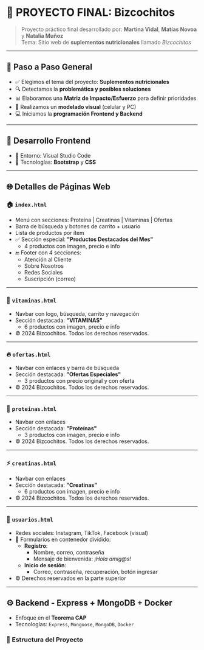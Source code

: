 # 🎯 PROYECTO FINAL: Bizcochitos

> Proyecto práctico final desarrollado por: **Martina Vidal**, **Matías Novoa** y **Natalia Muñoz**  
> Tema: Sitio web de **suplementos nutricionales** llamado _Bizcochitos_

---

## 🧭 Paso a Paso General

- ✅ Elegimos el tema del proyecto: **Suplementos nutricionales**
- 🔍 Detectamos la **problemática y posibles soluciones**
- 📊 Elaboramos una **Matriz de Impacto/Esfuerzo** para definir prioridades
- 📝 Realizamos un **modelado visual** (celular y PC)
- 💻 Iniciamos la **programación Frontend y Backend**

---

## 🎨 Desarrollo Frontend

- 🔧 Entorno: Visual Studio Code
- 🧩 Tecnologías: **Bootstrap** y **CSS**

---

## 🌐 Detalles de Páginas Web

### 🏠 `index.html`

- Menú con secciones: Proteína | Creatinas | Vitaminas | Ofertas
- Barra de búsqueda y botones de carrito + usuario
- Lista de productos por ítem
- ✅ Sección especial: **"Productos Destacados del Mes"**
  - 4 productos con imagen, precio e info
- 🔚 Footer con 4 secciones:
  - Atención al Cliente
  - Sobre Nosotros
  - Redes Sociales
  - Suscripción (correo)

---

### 💊 `vitaminas.html`

- Navbar con logo, búsqueda, carrito y navegación
- Sección destacada: **"VITAMINAS"**
  - 6 productos con imagen, precio e info
- © 2024 Bizcochitos. Todos los derechos reservados.

---

### 🔥 `ofertas.html`

- Navbar con enlaces y barra de búsqueda
- Sección destacada: **"Ofertas Especiales"**
  - 3 productos con precio original y con oferta
- © 2024 Bizcochitos. Todos los derechos reservados.

---

### 💪 `proteinas.html`

- Navbar con enlaces
- Sección destacada: **"Proteínas"**
  - 3 productos con imagen, precio e info
- © 2024 Bizcochitos. Todos los derechos reservados.

---

### ⚡ `creatinas.html`

- Navbar con enlaces
- Sección destacada: **"Creatinas"**
  - 6 productos con imagen, precio e info
- © 2024 Bizcochitos. Todos los derechos reservados.

---

### 👤 `usuarios.html`

- Redes sociales: Instagram, TikTok, Facebook (visual)
- 📝 Formularios en contenedor dividido:
  - **Registro**:
    - Nombre, correo, contraseña
    - Mensaje de bienvenida: _¡Hola amig@s!_
  - **Inicio de sesión**:
    - Correo, contraseña, recuperación, botón ingresar
- © Derechos reservados en la parte superior

---

## ⚙️ Backend - Express + MongoDB + Docker

- Enfoque en el **Teorema CAP**
- Tecnologías: `Express`, `Mongoose`, `MongoDB`, `Docker`

### 📁 Estructura del Proyecto



